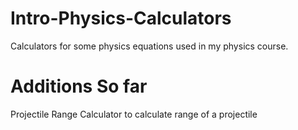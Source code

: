 # Intro-Physics-Calculators
Calculators for some physics equations used in my physics course. 
# Additions So far
Projectile Range Calculator to calculate range of a projectile
